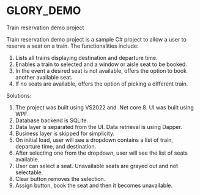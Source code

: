 # GLORY_DEMO
Train reservation demo project

Train reservation demo project is a sample C# project to allow a user to reserve a seat on a train.
The functionalities include:
1. Lists all trains displaying destination and departure time.
2. Enables a train to selected and a window or aisle seat to be booked.
3. In the event a desired seat is not available, offers the option to book another available seat.
4. If no seats are available, offers the option of picking a different train.

Solutions:
1. The project was built using VS2022 and .Net core 8. UI was built using WPF.
2. Database backend is SQLite.
3. Data layer is separated from the UI.  Data retrieval is using Dapper.
4. Business layer is skipped for simplicity.
5. On initial load, user will see a dropdown contains a list of train, departure time, and destination.
6. After selecting one from the dropdown, user will see the list of seats available.
7. User can select a seat.  Unavailable seats are grayed out and not selectable.  
8. Clear button removes the selection.  
9. Assign button, book the seat and then it becomes unavailable. 
